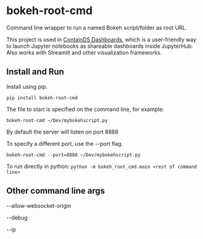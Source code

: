 # bokeh-root-cmd

Command line wrapper to run a named Bokeh script/folder as root URL.

This project is used in [ContainDS Dashboards](https://github.com/ideonate/cdsdashboards), which is a user-friendly 
way to launch Jupyter notebooks as shareable dashboards inside JupyterHub. Also works with Streamlit and other 
visualization frameworks.

## Install and Run

Install using pip.

```
pip install bokeh-root-cmd
```

The file to start is specified on the command line, for example:

```
bokeh-root-cmd ~/Dev/mybokehscript.py
```

By default the server will listen on port 8888

To specify a different port, use the --port flag.

```
bokeh-root-cmd --port=8888 ~/Dev/mybokehscript.py
```

To run directly in python: `python -m bokeh_root_cmd.main <rest of command line>`

## Other command line args

--allow-websocket-origin

--debug

--ip
